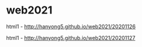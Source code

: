 # web2021
html1 - http://hanyong5.github.io/web2021/20201126

html1 - http://hanyong5.github.io/web2021/20201127
